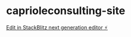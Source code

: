 # caprioleconsulting-site

[Edit in StackBlitz next generation editor ⚡️](https://stackblitz.com/~/github.com/epbusy/caprioleconsulting-site)